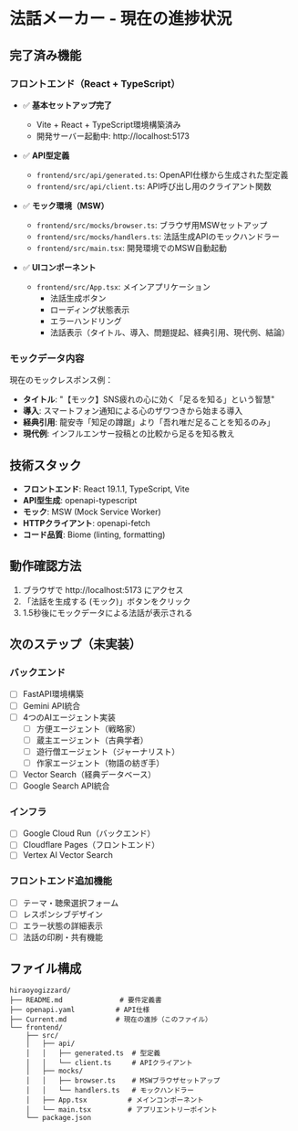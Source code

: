 # 法話メーカー - 現在の進捗状況

## 完了済み機能

### フロントエンド（React + TypeScript）
- ✅ **基本セットアップ完了**
  - Vite + React + TypeScript環境構築済み
  - 開発サーバー起動中: http://localhost:5173

- ✅ **API型定義**
  - `frontend/src/api/generated.ts`: OpenAPI仕様から生成された型定義
  - `frontend/src/api/client.ts`: API呼び出し用のクライアント関数

- ✅ **モック環境（MSW）**
  - `frontend/src/mocks/browser.ts`: ブラウザ用MSWセットアップ
  - `frontend/src/mocks/handlers.ts`: 法話生成APIのモックハンドラー
  - `frontend/src/main.tsx`: 開発環境でのMSW自動起動

- ✅ **UIコンポーネント**
  - `frontend/src/App.tsx`: メインアプリケーション
    - 法話生成ボタン
    - ローディング状態表示
    - エラーハンドリング
    - 法話表示（タイトル、導入、問題提起、経典引用、現代例、結論）

### モックデータ内容
現在のモックレスポンス例：
- **タイトル**: "【モック】SNS疲れの心に効く「足るを知る」という智慧"
- **導入**: スマートフォン通知による心のザワつきから始まる導入
- **経典引用**: 龍安寺「知足の蹲踞」より「吾れ唯だ足ることを知るのみ」
- **現代例**: インフルエンサー投稿との比較から足るを知る教え

## 技術スタック
- **フロントエンド**: React 19.1.1, TypeScript, Vite
- **API型生成**: openapi-typescript
- **モック**: MSW (Mock Service Worker)
- **HTTPクライアント**: openapi-fetch
- **コード品質**: Biome (linting, formatting)

## 動作確認方法
1. ブラウザで http://localhost:5173 にアクセス
2. 「法話を生成する (モック)」ボタンをクリック
3. 1.5秒後にモックデータによる法話が表示される

## 次のステップ（未実装）
### バックエンド
- [ ] FastAPI環境構築
- [ ] Gemini API統合
- [ ] 4つのAIエージェント実装
  - [ ] 方便エージェント（戦略家）
  - [ ] 蔵主エージェント（古典学者）
  - [ ] 遊行僧エージェント（ジャーナリスト）
  - [ ] 作家エージェント（物語の紡ぎ手）
- [ ] Vector Search（経典データベース）
- [ ] Google Search API統合

### インフラ
- [ ] Google Cloud Run（バックエンド）
- [ ] Cloudflare Pages（フロントエンド）
- [ ] Vertex AI Vector Search

### フロントエンド追加機能
- [ ] テーマ・聴衆選択フォーム
- [ ] レスポンシブデザイン
- [ ] エラー状態の詳細表示
- [ ] 法話の印刷・共有機能

## ファイル構成
```
hiraoyogizzard/
├── README.md              # 要件定義書
├── openapi.yaml          # API仕様
├── Current.md            # 現在の進捗（このファイル）
└── frontend/
    ├── src/
    │   ├── api/
    │   │   ├── generated.ts  # 型定義
    │   │   └── client.ts     # APIクライアント
    │   ├── mocks/
    │   │   ├── browser.ts    # MSWブラウザセットアップ
    │   │   └── handlers.ts   # モックハンドラー
    │   ├── App.tsx          # メインコンポーネント
    │   └── main.tsx         # アプリエントリーポイント
    └── package.json
```